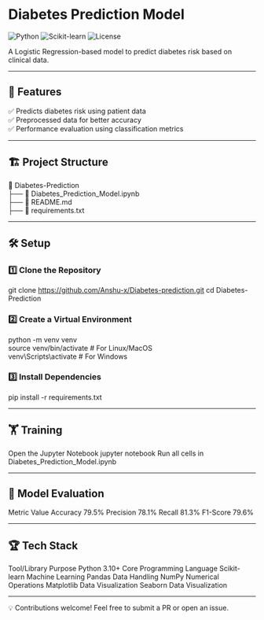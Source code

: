 #  Diabetes Prediction Model  
![Python](https://img.shields.io/badge/Python-3.10-blue) ![Scikit-learn](https://img.shields.io/badge/Scikit--learn-0.24.2-orange) ![License](https://img.shields.io/badge/License-MIT-green)  

A Logistic Regression-based model to predict diabetes risk based on clinical data.  

---

## 🚀 **Features**  
✅ Predicts diabetes risk using patient data  
✅ Preprocessed data for better accuracy  
✅ Performance evaluation using classification metrics  

---

## 🏗️ **Project Structure**  
📂 Diabetes-Prediction  
├── 📄 Diabetes_Prediction_Model.ipynb  
├── 📄 README.md  
├── 📄 requirements.txt  

---

## 🛠️ **Setup**  
### 1️⃣ Clone the Repository  
git clone https://github.com/Anshu-x/Diabetes-prediction.git 
cd Diabetes-Prediction  
### 2️⃣ Create a Virtual Environment
python -m venv venv  
source venv/bin/activate    # For Linux/MacOS  
venv\Scripts\activate       # For Windows  
### 3️⃣ Install Dependencies
pip install -r requirements.txt  

---

## 🏋️ Training
Open the Jupyter Notebook
jupyter notebook
Run all cells in Diabetes_Prediction_Model.ipynb

---

## 🧪 Model Evaluation
Metric	Value
Accuracy	79.5%
Precision	78.1%
Recall	81.3%
F1-Score	79.6%

---

## 🏆 Tech Stack
Tool/Library	Purpose
Python 3.10+	Core Programming Language
Scikit-learn	Machine Learning
Pandas	Data Handling
NumPy	Numerical Operations
Matplotlib	Data Visualization
Seaborn	Data Visualization

---

💡 Contributions welcome! Feel free to submit a PR or open an issue. 
